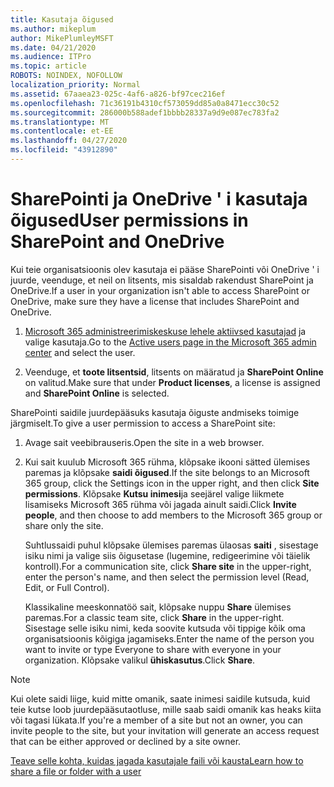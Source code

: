 ```yaml
---
title: Kasutaja õigused
ms.author: mikeplum
author: MikePlumleyMSFT
ms.date: 04/21/2020
ms.audience: ITPro
ms.topic: article
ROBOTS: NOINDEX, NOFOLLOW
localization_priority: Normal
ms.assetid: 67aaea23-025c-4af6-a826-bf97cec216ef
ms.openlocfilehash: 71c36191b4310cf573059dd85a0a8471ecc30c52
ms.sourcegitcommit: 286000b588adef1bbbb28337a9d9e087ec783fa2
ms.translationtype: MT
ms.contentlocale: et-EE
ms.lasthandoff: 04/27/2020
ms.locfileid: "43912890"
---
```

# <a name="user-permissions-in-sharepoint-and-onedrive"></a><span data-ttu-id="bf7b7-102">SharePointi ja OneDrive ' i kasutaja õigused</span><span class="sxs-lookup"><span data-stu-id="bf7b7-102">User permissions in SharePoint and OneDrive</span></span>

<span data-ttu-id="bf7b7-103">Kui teie organisatsioonis olev kasutaja ei pääse SharePointi või OneDrive ' i juurde, veenduge, et neil on litsents, mis sisaldab rakendust SharePoint ja OneDrive.</span><span class="sxs-lookup"><span data-stu-id="bf7b7-103">If a user in your organization isn't able to access SharePoint or OneDrive, make sure they have a license that includes SharePoint and OneDrive.</span></span> 
  
1. <span data-ttu-id="bf7b7-104">[Microsoft 365 administreerimiskeskuse lehele aktiivsed kasutajad](https://portal.office.com/adminportal/home#/users) ja valige kasutaja.</span><span class="sxs-lookup"><span data-stu-id="bf7b7-104">Go to the [Active users page in the Microsoft 365 admin center](https://portal.office.com/adminportal/home#/users) and select the user.</span></span> 
    
2. <span data-ttu-id="bf7b7-105">Veenduge, et **toote litsentsid**, litsents on määratud ja **SharePoint Online** on valitud.</span><span class="sxs-lookup"><span data-stu-id="bf7b7-105">Make sure that under **Product licenses**, a license is assigned and **SharePoint Online** is selected.</span></span> 
    
 <span data-ttu-id="bf7b7-106">SharePointi saidile juurdepääsuks kasutaja õiguste andmiseks toimige järgmiselt.</span><span class="sxs-lookup"><span data-stu-id="bf7b7-106">To give a user permission to access a SharePoint site:</span></span> 
  
1. <span data-ttu-id="bf7b7-107">Avage sait veebibrauseris.</span><span class="sxs-lookup"><span data-stu-id="bf7b7-107">Open the site in a web browser.</span></span>
    
2. <span data-ttu-id="bf7b7-108">Kui sait kuulub Microsoft 365 rühma, klõpsake ikooni sätted ülemises paremas ja klõpsake **saidi õigused**.</span><span class="sxs-lookup"><span data-stu-id="bf7b7-108">If the site belongs to an Microsoft 365 group, click the Settings icon in the upper right, and then click **Site permissions**.</span></span> <span data-ttu-id="bf7b7-109">Klõpsake **Kutsu inimesi**ja seejärel valige liikmete lisamiseks Microsoft 365 rühma või jagada ainult saidi.</span><span class="sxs-lookup"><span data-stu-id="bf7b7-109">Click **Invite people**, and then choose to add members to the Microsoft 365 group or share only the site.</span></span> 
    
    <span data-ttu-id="bf7b7-110">Suhtlussaidi puhul klõpsake ülemises paremas ülaosas **saiti** , sisestage isiku nimi ja valige siis õigusetase (lugemine, redigeerimine või täielik kontroll).</span><span class="sxs-lookup"><span data-stu-id="bf7b7-110">For a communication site, click **Share site** in the upper-right, enter the person's name, and then select the permission level (Read, Edit, or Full Control).</span></span> 
    
    <span data-ttu-id="bf7b7-111">Klassikaline meeskonnatöö sait, klõpsake nuppu **Share** ülemises paremas.</span><span class="sxs-lookup"><span data-stu-id="bf7b7-111">For a classic team site, click **Share** in the upper-right.</span></span> <span data-ttu-id="bf7b7-112">Sisestage selle isiku nimi, keda soovite kutsuda või tippige kõik oma organisatsioonis kõigiga jagamiseks.</span><span class="sxs-lookup"><span data-stu-id="bf7b7-112">Enter the name of the person you want to invite or type Everyone to share with everyone in your organization.</span></span> <span data-ttu-id="bf7b7-113">Klõpsake valikul **ühiskasutus**.</span><span class="sxs-lookup"><span data-stu-id="bf7b7-113">Click **Share**.</span></span>
    
> [!NOTE]
> <span data-ttu-id="bf7b7-114">Kui olete saidi liige, kuid mitte omanik, saate inimesi saidile kutsuda, kuid teie kutse loob juurdepääsutaotluse, mille saab saidi omanik kas heaks kiita või tagasi lükata.</span><span class="sxs-lookup"><span data-stu-id="bf7b7-114">If you're a member of a site but not an owner, you can invite people to the site, but your invitation will generate an access request that can be either approved or declined by a site owner.</span></span> 
  
[<span data-ttu-id="bf7b7-115">Teave selle kohta, kuidas jagada kasutajale faili või kausta</span><span class="sxs-lookup"><span data-stu-id="bf7b7-115">Learn how to share a file or folder with a user</span></span>](https://go.microsoft.com/fwlink/?linkid=533408)
  

